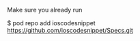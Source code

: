 Make sure you already run

  $ pod repo add ioscodesnippet https://github.com/ioscodesnippet/Specs.git

